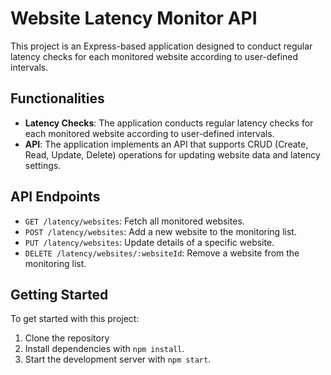 # Website Latency Monitor API

This project is an Express-based application designed to conduct regular latency checks for each monitored website according to user-defined intervals. 

## Functionalities

- **Latency Checks**: The application conducts regular latency checks for each monitored website according to user-defined intervals.
- **API**: The application implements an API that supports CRUD (Create, Read, Update, Delete) operations for updating website data and latency settings.

## API Endpoints

- `GET /latency/websites`: Fetch all monitored websites.
- `POST /latency/websites`: Add a new website to the monitoring list.
- `PUT /latency/websites`: Update details of a specific website.
- `DELETE /latency/websites/:websiteId`: Remove a website from the monitoring list.

## Getting Started

To get started with this project:

1. Clone the repository
2. Install dependencies with `npm install`.
3. Start the development server with `npm start`.

